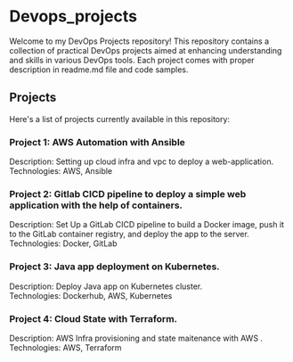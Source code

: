# Devops_projects

Welcome to my DevOps Projects repository! This repository contains a collection of practical DevOps projects aimed at enhancing understanding and skills in various DevOps tools. Each project comes with proper description in readme.md file and code samples.

## Projects
Here's a list of projects currently available in this repository:

### Project 1:  AWS Automation with Ansible

Description: Setting up cloud infra and vpc to deploy a web-application.<br>
Technologies: AWS, Ansible

### Project 2: Gitlab CICD pipeline to deploy a simple web application  with the help of containers.

Description:  Set Up a  GitLab CICD pipeline to build a Docker image, push it to the GitLab container registry, and deploy  the app  to the server.<br>
Technologies: Docker, GitLab

### Project 3: Java app deployment on Kubernetes.

Description:  Deploy Java app on  Kubernetes cluster.<br>
Technologies: Dockerhub, AWS, Kubernetes

### Project 4: Cloud State with Terraform.

Description: AWS Infra provisioning and state maitenance with AWS .<br>
Technologies: AWS, Terraform
